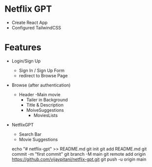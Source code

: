 # Netflix GPT
- Create React App
- Configured TailwindCSS


# Features
- Login/Sign Up
   - Sign In / Sign Up Form
   - redirect to Browse Page

- Browse (after authentication)
   - Header
   -Main movie
       - Tailer in Background
       - Title & Description
       - MoiveSuggestions
          - MoviesLists 
- NetflixGPT
  - Search Bar
  - Movie Suggestions



  echo "# netflix-gpt" >> README.md
git init
git add README.md
git commit -m "first commit"
git branch -M main
git remote add origin https://github.com/vijaypitani/netflix-gpt.git
git push -u origin main